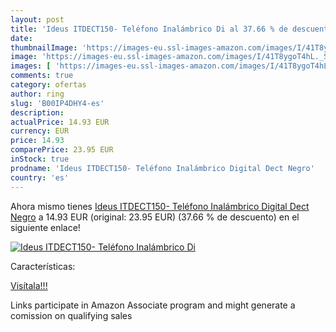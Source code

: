 ```yaml
---
layout: post
title: 'Ideus ITDECT150- Teléfono Inalámbrico Di al 37.66 % de descuento'
date: 
thumbnailImage: 'https://images-eu.ssl-images-amazon.com/images/I/41T8ygoT4hL._SL200_.jpg'
image: 'https://images-eu.ssl-images-amazon.com/images/I/41T8ygoT4hL._SL200_.jpg'
images: [ 'https://images-eu.ssl-images-amazon.com/images/I/41T8ygoT4hL._SL200_.jpg' ]
comments: true
category: ofertas
author: ring
slug: 'B00IP4DHY4-es'
description:
actualPrice: 14.93 EUR
currency: EUR
price: 14.93
comparePrice: 23.95 EUR
inStock: true
prodname: 'Ideus ITDECT150- Teléfono Inalámbrico Digital Dect Negro'
country: 'es'
---
```


Ahora mismo tienes [Ideus ITDECT150- Teléfono Inalámbrico Digital Dect Negro](https://www.amazon.es/dp/B00IP4DHY4/?tag=tolees-21) a 14.93 EUR (original: 23.95 EUR) (37.66 %  de descuento) en el siguiente enlace!

[![Ideus ITDECT150- Teléfono Inalámbrico Di](https://images-eu.ssl-images-amazon.com/images/I/41T8ygoT4hL._SL200_.jpg)](https://www.amazon.es/dp/B00IP4DHY4/?tag=tolees-21)

Características:


[Visítala!!!](https://www.amazon.es/dp/B00IP4DHY4/?tag=tolees-21)

Links participate in Amazon Associate program and might generate a comission on qualifying sales
